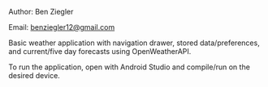 
Author: Ben Ziegler

Email: benziegler12@gmail.com

Basic weather application with navigation drawer, stored data/preferences, and current/five day forecasts using OpenWeatherAPI.

To run the application, open with Android Studio and compile/run on the desired device.
